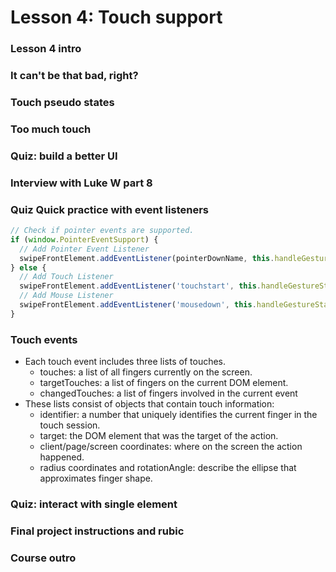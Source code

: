 # Lesson 4: Touch support

### Lesson 4 intro
### It can't be that bad, right?
### Touch pseudo states
### Too much touch
### Quiz: build a better UI
### Interview with Luke W part 8
### Quiz Quick practice with event listeners
```js
// Check if pointer events are supported.
if (window.PointerEventSupport) {
  // Add Pointer Event Listener
  swipeFrontElement.addEventListener(pointerDownName, this.handleGestureStart, true);
} else {
  // Add Touch Listener
  swipeFrontElement.addEventListener('touchstart', this.handleGestureStart, true);
  // Add Mouse Listener
  swipeFrontElement.addEventListener('mousedown', this.handleGestureStart, true);
}
```

### Touch events
* Each touch event includes three lists of touches.
  * touches: a list of all fingers currently on the screen.
  * targetTouches: a list of fingers on the current DOM element.
  * changedTouches: a list of fingers involved in the current event
* These lists consist of objects that contain touch information:
  * identifier: a number that uniquely identifies the current finger in the touch session.
  * target: the DOM element that was the target of the action.
  * client/page/screen coordinates: where on the screen the action happened.
  * radius coordinates and rotationAngle: describe the ellipse that approximates finger shape.

### Quiz: interact with single element
### Final project instructions and rubic
### Course outro
